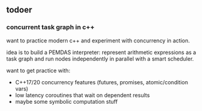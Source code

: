 ## todoer
### concurrent task graph in c++
want to practice modern c++ and experiment with concurrency in action.

idea is to build a PEMDAS interpreter: represent arithmetic expressions as a task graph and run nodes independently in parallel with a smart scheduler.

want to get practice with:
- C++17/20 concurrency features (futures, promises, atomic/condition vars)
- low latency coroutines that wait on dependent results
- maybe some symbolic computation stuff
